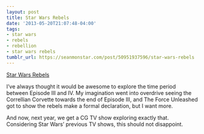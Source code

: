```yaml
---
layout: post
title: Star Wars Rebels
date: '2013-05-20T21:07:48-04:00'
tags:
- star wars
- rebels
- rebellion
- star wars rebels
tumblr_url: https://seanmonstar.com/post/50951937596/star-wars-rebels
---
```

[Star Wars Rebels](http://starwars.com/news/new-animated-series-star-wars-rebels-coming-fall-2014.html)  

I’ve always thought it would be awesome to explore the time period between Episode III and IV. My imagination went into overdrive seeing the Correllian Corvette towards the end of Episode III, and The Force Unleashed got to show the rebels make a formal declaration, but I want more.

And now, next year, we get a CG TV show exploring exactly that. Considering Star Wars’ previous TV shows, this should not disappoint.

